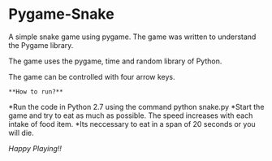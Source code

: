 # Pygame-Snake
A simple snake game using pygame. The game was written to understand the Pygame library.

The game uses the pygame, time and random library of Python. 

The game can be controlled with four arrow keys.

`**How to run?**`

*Run the code in Python 2.7 using the command python snake.py
*Start the game and try to eat as much as possible. The speed increases with each intake of food item.
*Its neccessary to eat in a span of 20 seconds or you will die.

*Happy Playing!!*
